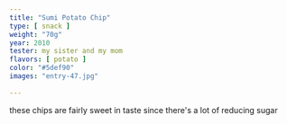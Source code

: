 ```yaml
---
title: "Sumi Potato Chip"
type: [ snack ]
weight: "70g"
year: 2010
tester: my sister and my mom
flavors: [ potato ]
color: "#5def90"
images: "entry-47.jpg"
 
---
```


these chips are fairly sweet in taste since there's a lot of reducing sugar


